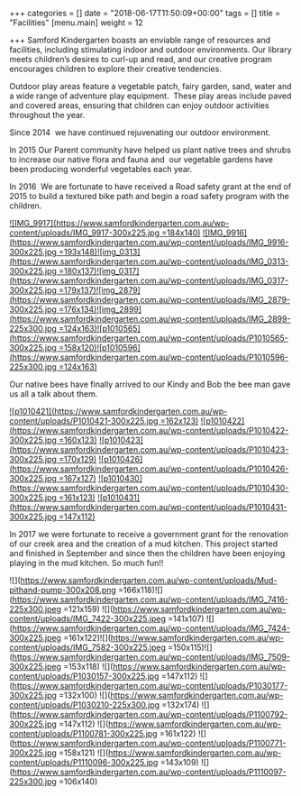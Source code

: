 +++
categories = []
date = "2018-06-17T11:50:09+00:00"
tags = []
title = "Facilities"
[menu.main]
weight = 12

+++
Samford Kindergarten boasts an enviable range of resources and facilities, including stimulating indoor and outdoor environments. Our library meets children’s desires to curl-up and read, and our creative program encourages children to explore their creative tendencies.

Outdoor play areas feature a vegetable patch, fairy garden, sand, water and a wide range of adventure play equipment.  These play areas include paved and covered areas, ensuring that children can enjoy outdoor activities throughout the year.

Since 2014  we have continued rejuvenating our outdoor environment.

In 2015 Our Parent community have helped us plant native trees and shrubs to increase our native flora and fauna and  our vegetable gardens have been producing wonderful vegetables each year.

In 2016  We are fortunate to have received a Road safety grant at the end of 2015 to build a textured bike path and begin a road safety program with the children.

[![IMG_9917](https://www.samfordkindergarten.com.au/wp-content/uploads/IMG_9917-300x225.jpg =184x140)](https://www.samfordkindergarten.com.au/wp-content/uploads/IMG_9917.jpg) [![IMG_9916](https://www.samfordkindergarten.com.au/wp-content/uploads/IMG_9916-300x225.jpg =193x148)](https://www.samfordkindergarten.com.au/wp-content/uploads/IMG_9916.jpg)[![img_0313](https://www.samfordkindergarten.com.au/wp-content/uploads/IMG_0313-300x225.jpg =180x137)](https://www.samfordkindergarten.com.au/wp-content/uploads/IMG_0313.jpg)[![img_0317](https://www.samfordkindergarten.com.au/wp-content/uploads/IMG_0317-300x225.jpg =179x137)](https://www.samfordkindergarten.com.au/wp-content/uploads/IMG_0317.jpg)[![img_2879](https://www.samfordkindergarten.com.au/wp-content/uploads/IMG_2879-300x225.jpg =176x134)](https://www.samfordkindergarten.com.au/wp-content/uploads/IMG_2879.jpg)[![img_2899](https://www.samfordkindergarten.com.au/wp-content/uploads/IMG_2899-225x300.jpg =124x163)](https://www.samfordkindergarten.com.au/wp-content/uploads/IMG_2899.jpg)[![p1010565](https://www.samfordkindergarten.com.au/wp-content/uploads/P1010565-300x225.jpg =158x120)](https://www.samfordkindergarten.com.au/wp-content/uploads/P1010565.jpg)[![p1010596](https://www.samfordkindergarten.com.au/wp-content/uploads/P1010596-225x300.jpg =124x163)](https://www.samfordkindergarten.com.au/wp-content/uploads/P1010596.jpg)

Our native bees have finally arrived to our Kindy and Bob the bee man gave us all a talk about them.

[![p1010421](https://www.samfordkindergarten.com.au/wp-content/uploads/P1010421-300x225.jpg =162x123)](https://www.samfordkindergarten.com.au/wp-content/uploads/P1010421.jpg) [![p1010422](https://www.samfordkindergarten.com.au/wp-content/uploads/P1010422-300x225.jpg =160x123)](https://www.samfordkindergarten.com.au/wp-content/uploads/P1010422.jpg) [![p1010423](https://www.samfordkindergarten.com.au/wp-content/uploads/P1010423-300x225.jpg =170x129)](https://www.samfordkindergarten.com.au/wp-content/uploads/P1010423.jpg) [![p1010426](https://www.samfordkindergarten.com.au/wp-content/uploads/P1010426-300x225.jpg =167x127)](https://www.samfordkindergarten.com.au/wp-content/uploads/P1010426.jpg) [![p1010430](https://www.samfordkindergarten.com.au/wp-content/uploads/P1010430-300x225.jpg =161x123)](https://www.samfordkindergarten.com.au/wp-content/uploads/P1010430.jpg) [![p1010431](https://www.samfordkindergarten.com.au/wp-content/uploads/P1010431-300x225.jpg =147x112)](https://www.samfordkindergarten.com.au/wp-content/uploads/P1010431.jpg)

In 2017 we were fortunate to receive a government grant for the renovation of our creek area and the creation of a mud kitchen. This project started and finished in September and since then the children have been enjoying playing in the mud kitchen. So much fun!!

![](https://www.samfordkindergarten.com.au/wp-content/uploads/Mud-pithand-pump-300x208.png =166x118)![](https://www.samfordkindergarten.com.au/wp-content/uploads/IMG_7416-225x300.jpeg =121x159) ![](https://www.samfordkindergarten.com.au/wp-content/uploads/IMG_7422-300x225.jpeg =141x107) ![](https://www.samfordkindergarten.com.au/wp-content/uploads/IMG_7424-300x225.jpeg =161x122)![](https://www.samfordkindergarten.com.au/wp-content/uploads/IMG_7582-300x225.jpeg =150x115)![](https://www.samfordkindergarten.com.au/wp-content/uploads/IMG_7509-300x225.jpeg =153x118) ![](https://www.samfordkindergarten.com.au/wp-content/uploads/P1030157-300x225.jpg =147x112) ![](https://www.samfordkindergarten.com.au/wp-content/uploads/P1030177-300x225.jpg =132x100) ![](https://www.samfordkindergarten.com.au/wp-content/uploads/P1030210-225x300.jpg =132x174) ![](https://www.samfordkindergarten.com.au/wp-content/uploads/P1100792-300x225.jpg =147x112) ![](https://www.samfordkindergarten.com.au/wp-content/uploads/P1100781-300x225.jpg =161x122) ![](https://www.samfordkindergarten.com.au/wp-content/uploads/P1100771-300x225.jpg =158x121) ![](https://www.samfordkindergarten.com.au/wp-content/uploads/P1110096-300x225.jpg =143x109) ![](https://www.samfordkindergarten.com.au/wp-content/uploads/P1110097-225x300.jpg =106x140)